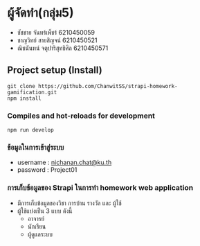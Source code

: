 # ผู้จัดทำ(กลุ่ม5)
- ชัชชาย จันทร์เพ็ชร์ 6210450059
- ชาญวิทย์ สายสิญจน์ 6210450521
- ณิชนันทน์ จตุปาริสุทธิศิล 6210450571

## Project setup (Install)
```
git clone https://github.com/ChanwitSS/strapi-homework-gamification.git
npm install
```

### Compiles and hot-reloads for development
```
npm run develop
```
### ข้อมูลในการเข้าสู่ระบบ
- username : nichanan.chat@ku.th
- password : Project01

### การเก็บข้อมูลของ Strapi ในการทำ homework web application
- มีการเก็บข้อมูลของวิชา การบ้าน รางวัล และ ผู้ใช้ 
- ผู้ใช้แบ่งเป็น 3 แบบ ดังนี้
    - อาจารย์
    - นักเรียน
    - ผู้ดูแลระบบ
